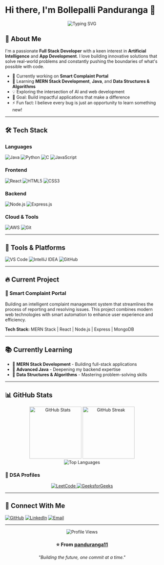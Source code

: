 # Hi there, I'm Bollepalli Panduranga 👋

<div align="center">
  <img src="https://readme-typing-svg.herokuapp.com?font=Fira+Code&pause=1000&color=2E9EF7&center=true&vCenter=true&width=435&lines=Full+Stack+Developer;AI+Enthusiast;App+Development+Passionate;Always+Learning+New+Things" alt="Typing SVG" />
</div>

## 🚀 About Me

I'm a passionate **Full Stack Developer** with a keen interest in **Artificial Intelligence** and **App Development**. I love building innovative solutions that solve real-world problems and constantly pushing the boundaries of what's possible with code.

- 🔭 Currently working on **Smart Complaint Portal**
- 🌱 Learning **MERN Stack Development**, **Java**, and **Data Structures & Algorithms**
- 💡 Exploring the intersection of AI and web development
- 🎯 Goal: Build impactful applications that make a difference
- ⚡ Fun fact: I believe every bug is just an opportunity to learn something new!

---

## 🛠️ Tech Stack

### Languages


<p align="left">
  <img src="https://img.shields.io/badge/Java-ED8B00?style=for-the-badge&logo=openjdk&logoColor=white" alt="Java" />
  <img src="https://img.shields.io/badge/Python-3776AB?style=for-the-badge&logo=python&logoColor=white" alt="Python" />
  <img src="https://img.shields.io/badge/C-00599C?style=for-the-badge&logo=c&logoColor=white" alt="C" />
  <img src="https://img.shields.io/badge/JavaScript-F7DF1E?style=for-the-badge&logo=javascript&logoColor=black" alt="JavaScript" />
</p>

### Frontend
<p align="left">
  <img src="https://img.shields.io/badge/React-20232A?style=for-the-badge&logo=react&logoColor=61DAFB" alt="React" />
  <img src="https://img.shields.io/badge/HTML5-E34F26?style=for-the-badge&logo=html5&logoColor=white" alt="HTML5" />
  <img src="https://img.shields.io/badge/CSS3-1572B6?style=for-the-badge&logo=css3&logoColor=white" alt="CSS3" />
</p>

### Backend
<p align="left">
  <img src="https://img.shields.io/badge/Node.js-43853D?style=for-the-badge&logo=node.js&logoColor=white" alt="Node.js" />
  <img src="https://img.shields.io/badge/Express.js-404D59?style=for-the-badge&logo=express&logoColor=white" alt="Express.js" />
</p>

### Cloud & Tools
<p align="left">
  <img src="https://img.shields.io/badge/Amazon_AWS-232F3E?style=for-the-badge&logo=amazon-aws&logoColor=white" alt="AWS" />
  <img src="https://img.shields.io/badge/Git-F05032?style=for-the-badge&logo=git&logoColor=white" alt="Git" />
</p>

---

## 🧰 Tools & Platforms

<p align="left">
  <img src="https://img.shields.io/badge/VS_Code-007ACC?style=for-the-badge&logo=visual-studio-code&logoColor=white" alt="VS Code" />
  <img src="https://img.shields.io/badge/IntelliJ_IDEA-000000?style=for-the-badge&logo=intellij-idea&logoColor=white" alt="IntelliJ IDEA" />
  <img src="https://img.shields.io/badge/GitHub-100000?style=for-the-badge&logo=github&logoColor=white" alt="GitHub" />
</p>

---

## 🔥 Current Project

### 🎯 Smart Complaint Portal
Building an intelligent complaint management system that streamlines the process of reporting and resolving issues. This project combines modern web technologies with smart automation to enhance user experience and efficiency.

**Tech Stack:** MERN Stack | React | Node.js | Express | MongoDB

---

## 📚 Currently Learning

- 🔸 **MERN Stack Development** - Building full-stack applications
- 🔸 **Advanced Java** - Deepening my backend expertise
- 🔸 **Data Structures & Algorithms** - Mastering problem-solving skills

---

## 📊 GitHub Stats

<div align="center">
  <img src="https://github-readme-stats.vercel.app/api?username=panduranga11&show_icons=true&theme=tokyonight&hide_border=true&count_private=true" alt="GitHub Stats" height="170" />
  <img src="https://github-readme-streak-stats.herokuapp.com/?user=panduranga11&theme=tokyonight&hide_border=true" alt="GitHub Streak" height="170" />
</div>

<div align="center">
  <img src="https://github-readme-stats.vercel.app/api/top-langs/?username=panduranga11&layout=compact&theme=tokyonight&hide_border=true&langs_count=8" alt="Top Languages" />
</div>

### 🧩 DSA Profiles

<p align="center">
  <a href="https://leetcode.com/pandurangabollepalli">
    <img src="https://img.shields.io/badge/LeetCode-FFA116?style=for-the-badge&logo=leetcode&logoColor=white" alt="LeetCode" />
  </a>
  <a href="https://www.geeksforgeeks.org/user/pandurangabollepalli">
    <img src="https://img.shields.io/badge/GeeksforGeeks-0F9D58?style=for-the-badge&logo=geeksforgeeks&logoColor=white" alt="GeeksforGeeks" />
  </a>
</p>

---
## 🤝 Connect With Me
<p align="left">
  <a href="https://github.com/panduranga11"><img src="https://img.shields.io/badge/GitHub-100000?style=for-the-badge&logo=github&logoColor=white" alt="GitHub" /></a>
  <a href="https://linkedin.com/in/panduranga1108"><img src="https://img.shields.io/badge/LinkedIn-0077B5?style=for-the-badge&logo=linkedin&logoColor=white" alt="LinkedIn" /></a>
  <a href="mailto:pandurangabollepalli@gmail.com"><img src="https://img.shields.io/badge/Email-D14836?style=for-the-badge&logo=gmail&logoColor=white" alt="Email" /></a>
</p>

---

<div align="center">
  <img src="https://komarev.com/ghpvc/?username=panduranga11&color=blueviolet&style=flat-square&label=Profile+Views" alt="Profile Views" />
</div>

<div align="center">
  
### ⭐ From [panduranga11](https://github.com/panduranga11)

*"Building the future, one commit at a time."*

</div>
